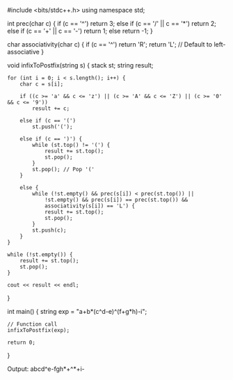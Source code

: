 #include <bits/stdc++.h>
using namespace std;

int prec(char c) {
	if (c == '^')
		return 3;
	else if (c == '/' || c == '*')
		return 2;
	else if (c == '+' || c == '-')
		return 1;
	else
		return -1;
}

char associativity(char c) {
	if (c == '^')
		return 'R';
	return 'L'; // Default to left-associative
}

void infixToPostfix(string s) {
	stack<char> st;
	string result;

	for (int i = 0; i < s.length(); i++) {
		char c = s[i];

		if ((c >= 'a' && c <= 'z') || (c >= 'A' && c <= 'Z') || (c >= '0' && c <= '9'))
			result += c;

		else if (c == '(')
			st.push('(');

		else if (c == ')') {
			while (st.top() != '(') {
				result += st.top();
				st.pop();
			}
			st.pop(); // Pop '('
		}

		else {
			while (!st.empty() && prec(s[i]) < prec(st.top()) ||
				!st.empty() && prec(s[i]) == prec(st.top()) &&
				associativity(s[i]) == 'L') {
				result += st.top();
				st.pop();
			}
			st.push(c);
		}
	}

	while (!st.empty()) {
		result += st.top();
		st.pop();
	}

	cout << result << endl;
}

int main() {
	string exp = "a+b*(c^d-e)^(f+g*h)-i";

	// Function call
	infixToPostfix(exp);

	return 0;
}


Output:
abcd^e-fgh*+^*+i-
